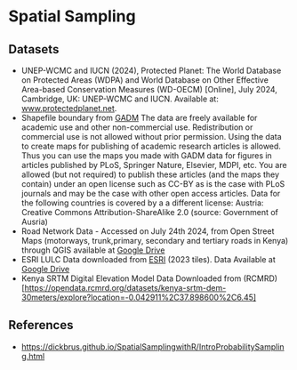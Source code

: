 # Spatial Sampling


## Datasets
- UNEP-WCMC and IUCN (2024), Protected Planet: The World Database on Protected Areas (WDPA) and World Database on Other Effective Area-based Conservation Measures (WD-OECM) [Online], July 2024, Cambridge, UK: UNEP-WCMC and IUCN. Available at: www.protectedplanet.net.
- Shapefile boundary from [GADM](https://gadm.org/download_country.html)
The data are freely available for academic use and other non-commercial use. Redistribution or commercial use is not allowed without prior permission.
Using the data to create maps for publishing of academic research articles is allowed. Thus you can use the maps you made with GADM data for figures in articles published by PLoS, Springer Nature, Elsevier, MDPI, etc. You are allowed (but not required) to publish these articles (and the maps they contain) under an open license such as CC-BY as is the case with PLoS journals and may be the case with other open access articles. Data for the following countries is covered by a a different license: Austria: Creative Commons Attribution-ShareAlike 2.0 (source: Government of Ausria)
- Road Network Data - Accessed on July 24th 2024, from Open Street Maps (motorways, trunk,primary, secondary and tertiary roads in Kenya) through QGIS available at [Google Drive](https://drive.google.com/drive/folders/1gjZNFvQXXdhhz0DoHQfW4AOO_bZ251ZJ?usp=sharing)
- ESRI LULC Data downloaded from [ESRI](https://livingatlas.arcgis.com/landcoverexplorer/#mapCenter=39.08601%2C0.54181%2C6.655007915614743&mode=step&timeExtent=2017%2C2023&year=2023&downloadMode=true) (2023 tiles). Data Available at [Google Drive](https://drive.google.com/drive/folders/1gjZNFvQXXdhhz0DoHQfW4AOO_bZ251ZJ?usp=sharing)
- Kenya SRTM Digital Elevation Model Data Downloaded from (RCMRD)[https://opendata.rcmrd.org/datasets/kenya-srtm-dem-30meters/explore?location=-0.042911%2C37.898600%2C6.45]

## References
- https://dickbrus.github.io/SpatialSamplingwithR/IntroProbabilitySampling.html
  

